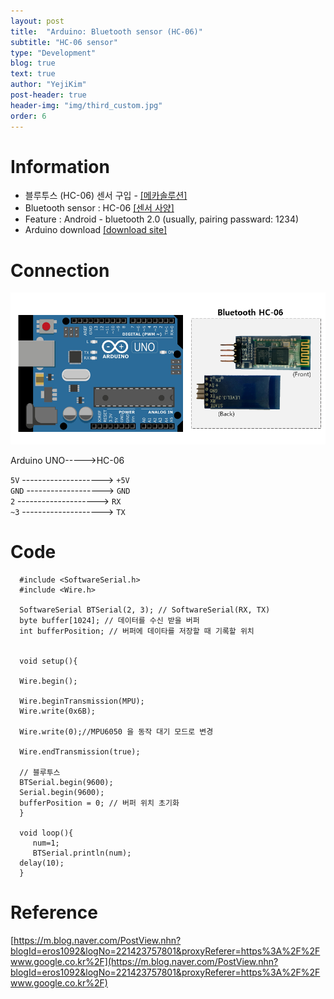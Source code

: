 ```yaml
---
layout: post
title:  "Arduino: Bluetooth sensor (HC-06)"
subtitle: "HC-06 sensor"
type: "Development"
blog: true
text: true
author: "YejiKim"
post-header: true
header-img: "img/third_custom.jpg"
order: 6
---
```




# Information

- 블루투스 (HC-06) 센서 구입 - [[메카솔루션]](http://mechasolution.com/shop/main/index.php) 
- Bluetooth sensor : HC-06 [[센서 사양]](http://mechasolution.com/shop/goods/goods_view.php?goodsno=71794&category=)
- Feature : Android - bluetooth 2.0 (usually, pairing passward: 1234)  
- Arduino download [[download site]](https://www.arduino.cc/en/Main/Software) 


# Connection 
![BluetoothSensor](./img/BluetoothSensor.PNG) 

Arduino UNO----->HC-06 

`5V` --------------------> `+5V`     
`GND` -------------------> `GND`   
`2` --------------------> `RX`   
`~3` --------------------> `TX` 

# Code 
     
      #include <SoftwareSerial.h>
      #include <Wire.h>
      
      SoftwareSerial BTSerial(2, 3); // SoftwareSerial(RX, TX)
      byte buffer[1024]; // 데이터를 수신 받을 버퍼
      int bufferPosition; // 버퍼에 데이타를 저장할 때 기록할 위치


      void setup(){     

      Wire.begin();

      Wire.beginTransmission(MPU);
      Wire.write(0x6B);

      Wire.write(0);//MPU6050 을 동작 대기 모드로 변경

      Wire.endTransmission(true);

      // 블루투스
      BTSerial.begin(9600);
      Serial.begin(9600); 
      bufferPosition = 0; // 버퍼 위치 초기화
      }
 
      void loop(){
         num=1;
         BTSerial.println(num);       
      delay(10);
      } 
     
     

# Reference
[https://m.blog.naver.com/PostView.nhn?blogId=eros1092&logNo=221423757801&proxyReferer=https%3A%2F%2Fwww.google.co.kr%2F](https://m.blog.naver.com/PostView.nhn?blogId=eros1092&logNo=221423757801&proxyReferer=https%3A%2F%2Fwww.google.co.kr%2F)

